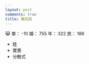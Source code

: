 ```yaml
---
layout: post
comments: true
title: 葉百說
---
```


:joy_cat: 單： -10 婚： 755 年： 322 旅： 188

- 姓
- 實惠
- 分散式

